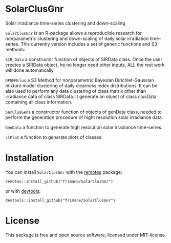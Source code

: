 # SolarClusGnr
Solar irradiance time-series clustering and down-scaling

``` SolarClusGnr ``` is an R-package allows a reproducible research for nonparametric clustering and down-scaling of daily solar irradiation time-series. This currently version includes a set of generic functions and S3 methods: 

   ``` SIR_Data ``` a constructor function of objects of SIRData class. Once the user creates a SIRData object, he no longer need other inputs, ALL the rest work will done automatically.
   
   ``` DPGMMclus ``` a S3 Method for nonparametric Bayesian Dirichlet-Gaussian mixture model clustering of daily clearness index distributions. It can be also used to perform any data clustering of class matrix other than irradiance data of class SIRData. It generate an object of class clusData containing all class information.
   
   ``` parClusGena ``` a constructor function of objects of genData class, needed to perform the generation procedure of hight resolution solar irradiance data.
   
   ``` GenData ``` a function to generate high resolution solar irradiance time-series. 
   
   ``` clPlot ``` a function to generate plots of classes.
   
# Installation

You can install ``` SolarClusGnr ``` with the [remotes](https://install-github.me/r-lib/remotes) package:

```
remotes::install_github("frimane/SolarClusGnr")
```

or with [devtools](https://cran.r-project.org/web/packages/devtools/index.html):

```
devtools::install_github("frimane/SolarClusGnr")
```

# License

This package is free and open source software, licensed under MIT-license.

